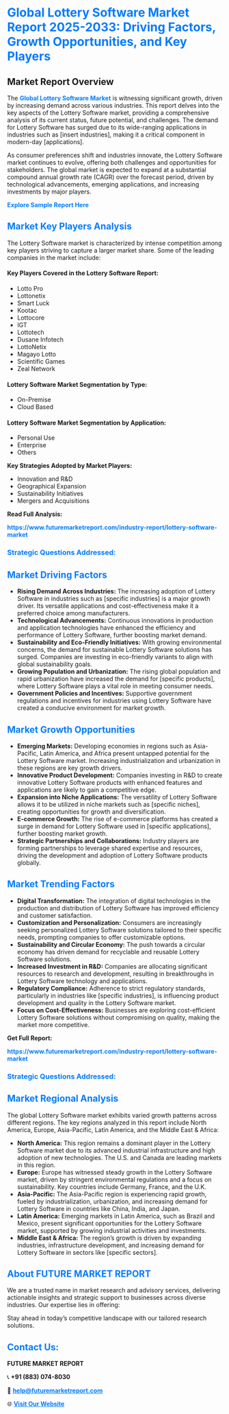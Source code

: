 <h1 style="color: #007BFF;">Global Lottery Software Market Report 2025-2033: Driving Factors, Growth Opportunities, and Key Players</h1>

<section id="overview">
<h2>Market Report Overview</h2>
<p>The <a href="https://www.futuremarketreport.com/industry-report/lottery-software-market" style="color: #007BFF; text-decoration: none;"><strong>Global Lottery Software Market</strong></a> is witnessing significant growth, driven by increasing demand across various industries. This report delves into the key aspects of the Lottery Software market, providing a comprehensive analysis of its current status, future potential, and challenges. The demand for Lottery Software has surged due to its wide-ranging applications in industries such as [insert industries], making it a critical component in modern-day [applications].</p>
<p>As consumer preferences shift and industries innovate, the Lottery Software market continues to evolve, offering both challenges and opportunities for stakeholders. The global market is expected to expand at a substantial compound annual growth rate (CAGR) over the forecast period, driven by technological advancements, emerging applications, and increasing investments by major players.</p>
</section>

<section id="overview">
<p><a href="https://www.futuremarketreport.com/request-sample/reportId=59613" style="color: #007BFF; text-decoration: none;"><strong>Explore Sample Report Here</strong></a></p>
</section>

<section id="key-players">
<h2 style="color: #007BFF;">Market Key Players Analysis</h2>
<p>The Lottery Software market is characterized by intense competition among key players striving to capture a larger market share. Some of the leading companies in the market include:</p>
<h4>Key Players Covered in the Lottery Software Report:</h4>
<ul><li>Lotto Pro</li><li>Lottonetix</li><li>Smart Luck</li><li>Kootac</li><li>Lottocore</li><li>IGT</li><li>Lottotech</li><li>Dusane Infotech</li><li>LottoNetix</li><li>Magayo Lotto</li><li>Scientific Games</li><li>Zeal Network</li></ul>
<h4>Lottery Software Market Segmentation by Type:</h4>
<ul><li>On-Premise</li><li>Cloud Based</li></ul>

<h4>Lottery Software Market Segmentation by Application:</h4>
<ul><li>Personal Use</li><li>Enterprise</li><li>Others</li></ul>
<p><strong>Key Strategies Adopted by Market Players:</strong></p>
<ul>
<li>Innovation and R&D</li>
<li>Geographical Expansion</li>
<li>Sustainability Initiatives</li>
<li>Mergers and Acquisitions</li>
</ul>
</section>

<section>
<p><strong>Read Full Analysis: </strong></p><a href="https://www.futuremarketreport.com/industry-report/lottery-software-market" style="color: #007BFF; text-decoration: none;"><strong>https://www.futuremarketreport.com/industry-report/lottery-software-market</strong></a>
<h3 style="color: #007BFF;">Strategic Questions Addressed:</h3>
</section>

<section id="driving-factors">
<h2 style="color: #007BFF;">Market Driving Factors</h2>
<ul>
<li><strong>Rising Demand Across Industries:</strong> The increasing adoption of Lottery Software in industries such as [specific industries] is a major growth driver. Its versatile applications and cost-effectiveness make it a preferred choice among manufacturers.</li>
<li><strong>Technological Advancements:</strong> Continuous innovations in production and application technologies have enhanced the efficiency and performance of Lottery Software, further boosting market demand.</li>
<li><strong>Sustainability and Eco-Friendly Initiatives:</strong> With growing environmental concerns, the demand for sustainable Lottery Software solutions has surged. Companies are investing in eco-friendly variants to align with global sustainability goals.</li>
<li><strong>Growing Population and Urbanization:</strong> The rising global population and rapid urbanization have increased the demand for [specific products], where Lottery Software plays a vital role in meeting consumer needs.</li>
<li><strong>Government Policies and Incentives:</strong> Supportive government regulations and incentives for industries using Lottery Software have created a conducive environment for market growth.</li>
</ul>
</section>

<section id="growth-opportunities">
<h2 style="color: #007BFF;">Market Growth Opportunities</h2>
<ul>
<li><strong>Emerging Markets:</strong> Developing economies in regions such as Asia-Pacific, Latin America, and Africa present untapped potential for the Lottery Software market. Increasing industrialization and urbanization in these regions are key growth drivers.</li>
<li><strong>Innovative Product Development:</strong> Companies investing in R&D to create innovative Lottery Software products with enhanced features and applications are likely to gain a competitive edge.</li>
<li><strong>Expansion into Niche Applications:</strong> The versatility of Lottery Software allows it to be utilized in niche markets such as [specific niches], creating opportunities for growth and diversification.</li>
<li><strong>E-commerce Growth:</strong> The rise of e-commerce platforms has created a surge in demand for Lottery Software used in [specific applications], further boosting market growth.</li>
<li><strong>Strategic Partnerships and Collaborations:</strong> Industry players are forming partnerships to leverage shared expertise and resources, driving the development and adoption of Lottery Software products globally.</li>
</ul>
</section>

<section id="trending-factors">
<h2 style="color: #007BFF;">Market Trending Factors</h2>
<ul>
<li><strong>Digital Transformation:</strong> The integration of digital technologies in the production and distribution of Lottery Software has improved efficiency and customer satisfaction.</li>
<li><strong>Customization and Personalization:</strong> Consumers are increasingly seeking personalized Lottery Software solutions tailored to their specific needs, prompting companies to offer customizable options.</li>
<li><strong>Sustainability and Circular Economy:</strong> The push towards a circular economy has driven demand for recyclable and reusable Lottery Software solutions.</li>
<li><strong>Increased Investment in R&D:</strong> Companies are allocating significant resources to research and development, resulting in breakthroughs in Lottery Software technology and applications.</li>
<li><strong>Regulatory Compliance:</strong> Adherence to strict regulatory standards, particularly in industries like [specific industries], is influencing product development and quality in the Lottery Software market.</li>
<li><strong>Focus on Cost-Effectiveness:</strong> Businesses are exploring cost-efficient Lottery Software solutions without compromising on quality, making the market more competitive.</li>
</ul>
</section>

<section>
<p><strong>Get Full Report: </strong></p><a href="https://www.futuremarketreport.com/industry-report/lottery-software-market" style="color: #007BFF; text-decoration: none;"><strong>https://www.futuremarketreport.com/industry-report/lottery-software-market</strong></a>
<h3 style="color: #007BFF;">Strategic Questions Addressed:</h3>
</section>


<section id="regional-analysis">
<h2 style="color: #007BFF;">Market Regional Analysis</h2>
<p>The global Lottery Software market exhibits varied growth patterns across different regions. The key regions analyzed in this report include North America, Europe, Asia-Pacific, Latin America, and the Middle East & Africa:</p>
<ul>
<li><strong>North America:</strong> This region remains a dominant player in the Lottery Software market due to its advanced industrial infrastructure and high adoption of new technologies. The U.S. and Canada are leading markets in this region.</li>
<li><strong>Europe:</strong> Europe has witnessed steady growth in the Lottery Software market, driven by stringent environmental regulations and a focus on sustainability. Key countries include Germany, France, and the U.K.</li>
<li><strong>Asia-Pacific:</strong> The Asia-Pacific region is experiencing rapid growth, fueled by industrialization, urbanization, and increasing demand for Lottery Software in countries like China, India, and Japan.</li>
<li><strong>Latin America:</strong> Emerging markets in Latin America, such as Brazil and Mexico, present significant opportunities for the Lottery Software market, supported by growing industrial activities and investments.</li>
<li><strong>Middle East & Africa:</strong> The region’s growth is driven by expanding industries, infrastructure development, and increasing demand for Lottery Software in sectors like [specific sectors].</li>
</ul>
</section>

<footer>
<h2 style="color: #007BFF;">About FUTURE MARKET REPORT</h2>
<p>We are a trusted name in market research and advisory services, delivering actionable insights and strategic support to businesses across diverse industries. Our expertise lies in offering:</p>

<p>Stay ahead in today’s competitive landscape with our tailored research solutions.</p>

<h2 style="color: #007BFF;">Contact Us:</h2>
<p><strong>FUTURE MARKET REPORT</strong></p>
<p>📞 <strong>+91 (883) 074-8030</strong></p>
<p>📧 <strong><a href="mailto:help@futuremarketreport.com" style="color: #007BFF;">help@futuremarketreport.com</a></strong></p>
<p>🌐 <strong><a href="https://www.futuremarketreport.com/" style="color: #007BFF;">Visit Our Website</a></strong></p>
</footer>